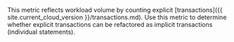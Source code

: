 This metric reflects workload volume by counting explicit [transactions]({{ site.current_cloud_version }}/transactions.md). Use this metric to determine whether explicit transactions can be refactored as implicit transactions (individual statements).